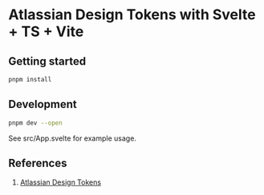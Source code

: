 # Atlassian Design Tokens with Svelte + TS + Vite

## Getting started

```bash
pnpm install
```

## Development

```bash
pnpm dev --open
```

See src/App.svelte for example usage.

## References
1. [Atlassian Design Tokens](https://atlassian.design/tokens/)
